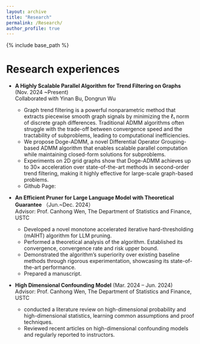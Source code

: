 ```yaml
---
layout: archive
title: "Research"
permalink: /Research/
author_profile: true
---
```


{% include base_path %}

Research experiences
======
* **A Highly Scalable Parallel Algorithm for Trend Filtering on Graphs** (Nov. 2024 ~Present)   
Collaborated with Yinan Bu, Dongrun Wu    
  * Graph trend filtering is a powerful nonparametric method that extracts piecewise smooth graph signals by minimizing the ℓ₁ norm of discrete graph differences. Traditional ADMM algorithms often struggle with the trade-off between convergence speed and the tractability of subproblems, leading to computational inefficiencies.
  * We propose Doge-ADMM, a novel Differential Operator Grouping-based ADMM algorithm that enables scalable parallel computation while maintaining closed-form solutions for subproblems.
  * Experiments on 2D grid graphs show that Doge-ADMM achieves up to 30× acceleration over state-of-the-art methods in second-order trend filtering, making it highly effective for large-scale graph-based problems.
  * Github Page: 



* **An Efficient Pruner for Large Language Model with Theoretical Guarantee** （Jun.~Dec. 2024）    
  Advisor: Prof. Canhong Wen, The Department of Statistics and Finance, USTC   
  * Developed a novel monotone accelerated iterative hard-thresholding (mAIHT) algorithm for LLM pruning.
  * Performed a theoretical analysis of the algorithm. Established its convergence, convergence rate and risk upper bound.
  * Demonstrated the algorithm’s superiority over existing baseline methods through rigorous experimentation, showcasing its state-of-the-art performance.
  * Prepared a manuscript.

* **High Dimensional Confounding Model** (Mar. 2024 – Jun. 2024)    
  Advisor: Prof. Canhong Wen, The Department of Statistics and Finance, USTC 
  * conducted a literature review on high-dimensional probability and high-dimensional statistics, learning common assumptions and proof techniques.
  * Reviewed recent articles on high-dimensional confounding models and regularly reported to instructors.

  


 



